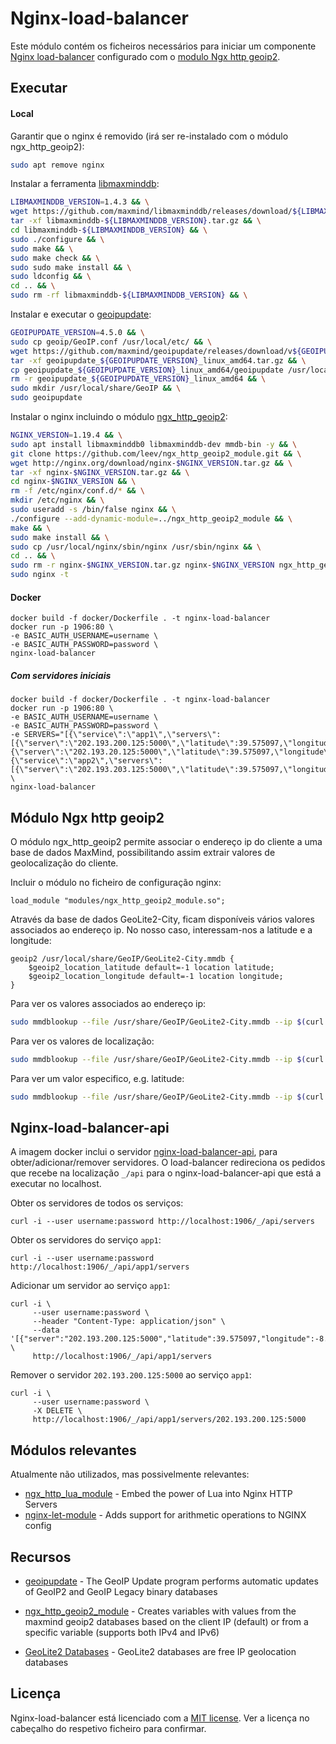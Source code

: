 # Nginx-load-balancer

Este módulo contém os ficheiros necessários para iniciar um componente [Nginx load-balancer](http://nginx.org/en/docs/http/load_balancing.html) 
configurado com o [modulo Ngx http geoip2](http://nginx.org/en/docs/http/ngx_http_geoip_module.html).

## Executar

#### Local

Garantir que o nginx é removido (irá ser re-instalado com o módulo ngx_http_geoip2):

```sh
sudo apt remove nginx
```

Instalar a ferramenta [libmaxminddb](https://github.com/maxmind/libmaxminddb):

```sh
LIBMAXMINDDB_VERSION=1.4.3 && \
wget https://github.com/maxmind/libmaxminddb/releases/download/${LIBMAXMINDDB_VERSION}/libmaxminddb-${LIBMAXMINDDB_VERSION}.tar.gz && \
tar -xf libmaxminddb-${LIBMAXMINDDB_VERSION}.tar.gz && \
cd libmaxminddb-${LIBMAXMINDDB_VERSION} && \
sudo ./configure && \
sudo make && \
sudo make check && \
sudo sudo make install && \
sudo ldconfig && \
cd .. && \
sudo rm -rf libmaxminddb-${LIBMAXMINDDB_VERSION} && \
```

Instalar e executar o [geoipupdate](https://github.com/maxmind/geoipupdate):

```sh
GEOIPUPDATE_VERSION=4.5.0 && \
sudo cp geoip/GeoIP.conf /usr/local/etc/ && \
wget https://github.com/maxmind/geoipupdate/releases/download/v${GEOIPUPDATE_VERSION}/geoipupdate_${GEOIPUPDATE_VERSION}_linux_amd64.tar.gz && \
tar -xf geoipupdate_${GEOIPUPDATE_VERSION}_linux_amd64.tar.gz && \
cp geoipupdate_${GEOIPUPDATE_VERSION}_linux_amd64/geoipupdate /usr/local/bin && \
rm -r geoipupdate_${GEOIPUPDATE_VERSION}_linux_amd64 && \
sudo mkdir /usr/local/share/GeoIP && \
sudo geoipupdate
```

Instalar o nginx incluindo o módulo [ngx_http_geoip2](https://github.com/leev/ngx_http_geoip2_module):

```sh
NGINX_VERSION=1.19.4 && \
sudo apt install libmaxminddb0 libmaxminddb-dev mmdb-bin -y && \
git clone https://github.com/leev/ngx_http_geoip2_module.git && \
wget http://nginx.org/download/nginx-$NGINX_VERSION.tar.gz && \
tar -xf nginx-$NGINX_VERSION.tar.gz && \
cd nginx-$NGINX_VERSION && \
rm -f /etc/nginx/conf.d/* && \
mkdir /etc/nginx && \
sudo useradd -s /bin/false nginx && \
./configure --add-dynamic-module=../ngx_http_geoip2_module && \
make && \
sudo make install && \
sudo cp /usr/local/nginx/sbin/nginx /usr/sbin/nginx && \
cd .. && \
sudo rm -r nginx-$NGINX_VERSION.tar.gz nginx-$NGINX_VERSION ngx_http_geoip2_module && \
sudo nginx -t
```

#### Docker
 
```shell script
docker build -f docker/Dockerfile . -t nginx-load-balancer  
docker run -p 1906:80 \
-e BASIC_AUTH_USERNAME=username \
-e BASIC_AUTH_PASSWORD=password \
nginx-load-balancer 
```

##### Com servidores iniciais
```shell script
docker build -f docker/Dockerfile . -t nginx-load-balancer
docker run -p 1906:80 \
-e BASIC_AUTH_USERNAME=username \
-e BASIC_AUTH_PASSWORD=password \
-e SERVERS="[{\"service\":\"app1\",\"servers\":[{\"server\":\"202.193.200.125:5000\",\"latitude\":39.575097,\"longitude\":-8.909794,\"region\":\"EUROPE\"},{\"server\":\"202.193.20.125:5000\",\"latitude\":39.575097,\"longitude\":-8.909794,\"region\":\"EUROPE\"}]},{\"service\":\"app2\",\"servers\":[{\"server\":\"202.193.203.125:5000\",\"latitude\":39.575097,\"longitude\":-8.909794,\"region\":\"EUROPE\"}]}]" \
nginx-load-balancer
```

## Módulo Ngx http geoip2

O módulo ngx_http_geoip2 permite associar o endereço ip do cliente a uma base de dados MaxMind, possibilitando assim
extrair valores de geolocalização do cliente.

Incluir o módulo no ficheiro de configuração nginx:
```nginx
load_module "modules/ngx_http_geoip2_module.so";
```

Através da base de dados GeoLite2-City, ficam disponíveis vários valores associados ao endereço ip. No nosso caso, interessam-nos a latitude e a longitude: 
```nginx
geoip2 /usr/local/share/GeoIP/GeoLite2-City.mmdb {
    $geoip2_location_latitude default=-1 location latitude;
    $geoip2_location_longitude default=-1 location longitude;
}
```

Para ver os valores associados ao endereço ip:
```sh
sudo mmdblookup --file /usr/share/GeoIP/GeoLite2-City.mmdb --ip $(curl https://ipinfo.io/ip)
```

Para ver os valores de localização: 
```sh
sudo mmdblookup --file /usr/share/GeoIP/GeoLite2-City.mmdb --ip $(curl https://ipinfo.io/ip) location
```

Para ver um valor especifico, e.g. latitude:
```sh
sudo mmdblookup --file /usr/share/GeoIP/GeoLite2-City.mmdb --ip $(curl https://ipinfo.io/ip) location latitude
```

## Nginx-load-balancer-api

A imagem docker inclui o servidor [nginx-load-balancer-api](../nginx-load-balancer-api), para obter/adicionar/remover servidores.
O load-balancer redireciona os pedidos que recebe na localização `_/api` para o nginx-load-balancer-api que
está a executar no localhost.

Obter os servidores de todos os serviços:
```shell script
curl -i --user username:password http://localhost:1906/_/api/servers
```

Obter os servidores do serviço `app1`:
```shell script
curl -i --user username:password http://localhost:1906/_/api/app1/servers
```

Adicionar um servidor ao serviço `app1`:
```shell script
curl -i \
     --user username:password \
     --header "Content-Type: application/json" \
     --data '[{"server":"202.193.200.125:5000","latitude":39.575097,"longitude":-8.909794,"region":"EUROPE"}]' \
     http://localhost:1906/_/api/app1/servers
```

Remover o servidor `202.193.200.125:5000` ao serviço `app1`:
```shell script
curl -i \
     --user username:password \
     -X DELETE \
     http://localhost:1906/_/api/app1/servers/202.193.200.125:5000
```

## Módulos relevantes 

Atualmente não utilizados, mas possivelmente relevantes:

- [ngx_http_lua_module](https://github.com/openresty/lua-nginx-module) - Embed the power of Lua into Nginx HTTP Servers
- [nginx-let-module](https://github.com/arut/nginx-let-module) - Adds support for arithmetic operations to NGINX config

## Recursos

- [geoipupdate](https://github.com/maxmind/geoipupdate) - The GeoIP Update program performs automatic updates of GeoIP2 and GeoIP Legacy binary databases

- [ngx_http_geoip2_module](https://github.com/leev/ngx_http_geoip2_module) - Creates variables with values from the maxmind geoip2 databases based on the client IP (default) or from a specific variable (supports both IPv4 and IPv6)

- [GeoLite2 Databases](https://dev.maxmind.com/geoip/geoip2/geolite2/) - GeoLite2 databases are free IP geolocation databases 


## Licença

Nginx-load-balancer está licenciado com a [MIT license](../LICENSE). Ver a licença no cabeçalho do respetivo ficheiro para confirmar.
